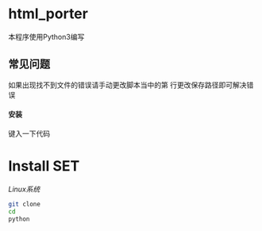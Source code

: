 # html_porter
本程序使用Python3编写


## 常见问题
如果出现找不到文件的错误请手动更改脚本当中的第
行更改保存路径即可解决错误

#### 安装
键入一下代码
# Install SET

*Linux系统*

```bash
git clone 
cd 
python 
```
